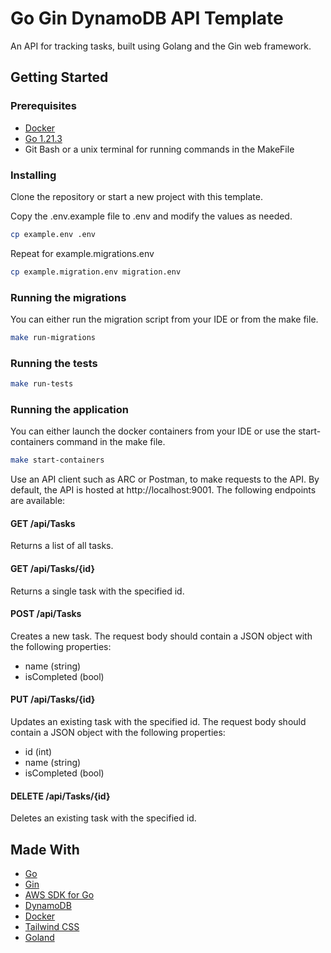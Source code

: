 # Go Gin DynamoDB API Template
An API for tracking tasks, built using Golang and the Gin web framework.

## Getting Started

### Prerequisites

- [Docker](https://docs.docker.com/get-docker/)
- [Go 1.21.3](https://golang.org/dl/)
- Git Bash or a unix terminal for running commands in the MakeFile

### Installing

Clone the repository or start a new project with this template.

Copy the .env.example file to .env and modify the values as needed.

```bash
cp example.env .env
```

Repeat for example.migrations.env

```bash
cp example.migration.env migration.env
```

### Running the migrations
You can either run the migration script from your IDE or from the make file.
```bash
make run-migrations
```

### Running the tests

```bash
make run-tests
```

### Running the application

You can either launch the docker containers from your IDE or use the start-containers command in the make file.
```bash
make start-containers
```

Use an API client such as ARC or Postman, to make requests to the API. By default, the API is hosted at http://localhost:9001. The following endpoints are available:
#### GET /api/Tasks
Returns a list of all tasks.
#### GET /api/Tasks/{id}
Returns a single task with the specified id.
#### POST /api/Tasks
Creates a new task. The request body should contain a JSON object with the following properties:
- name (string)
- isCompleted (bool)
#### PUT /api/Tasks/{id}
Updates an existing task with the specified id. The request body should contain a JSON object with the following properties:
- id (int)
- name (string)
- isCompleted (bool)
#### DELETE /api/Tasks/{id}
Deletes an existing task with the specified id.

## Made With
- [Go](https://golang.org/)
- [Gin](https://gin-gonic.com/)
- [AWS SDK for Go](https://aws.amazon.com/sdk-for-go/)
- [DynamoDB](https://aws.amazon.com/dynamodb/)
- [Docker](https://www.docker.com/)
- [Tailwind CSS](https://tailwindcss.com/)
- [Goland](https://www.jetbrains.com/go/)